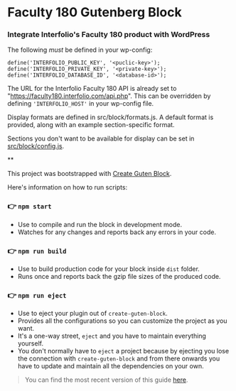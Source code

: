 # Faculty 180 Gutenberg Block
### Integrate Interfolio's Faculty 180 product with WordPress

The following *must* be defined in your wp-config:

```
define('INTERFOLIO_PUBLIC_KEY', '<puclic-key>');
define('INTERFOLIO_PRIVATE_KEY', '<private-key>');
define('INTERFOLIO_DATABASE_ID', '<database-id>'); 
```
	
The URL for the Interfolio Faculty 180 API is already set to "https://faculty180.interfolio.com/api.php".  This can be overridden by defining `'INTERFOLIO_HOST'` in your wp-config file.

Display formats are defined in src/block/formats.js.  A default format is provided, along with an example section-specific format.

Sections you don't want to be available for display can be set in [src/block/config.js](https://github.com/Tulane/wp-f180_block/blob/master/src/block/config.js).

**

This project was bootstrapped with [Create Guten Block](https://github.com/ahmadawais/create-guten-block).

Here's information on how to run scripts:

### 👉  `npm start`
- Use to compile and run the block in development mode.
- Watches for any changes and reports back any errors in your code.

### 👉  `npm run build`
- Use to build production code for your block inside `dist` folder.
- Runs once and reports back the gzip file sizes of the produced code.

### 👉  `npm run eject`
- Use to eject your plugin out of `create-guten-block`.
- Provides all the configurations so you can customize the project as you want.
- It's a one-way street, `eject` and you have to maintain everything yourself.
- You don't normally have to `eject` a project because by ejecting you lose the connection with `create-guten-block` and from there onwards you have to update and maintain all the dependencies on your own.

>You can find the most recent version of this guide [here](https://github.com/ahmadawais/create-guten-block).
